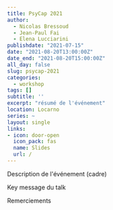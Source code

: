 ```yaml
---
title: PsyCap 2021
author: 
  - Nicolas Bressoud
  - Jean-Paul Fai
  - Elena Lucciarini
publishdate: "2021-07-15"
date: "2021-08-20T13:00:00Z"
date_end: "2021-08-20T15:00:00Z"
all_day: false
slug: psycap-2021
categories:
  - workshop
tags: []
subtitle: ''
excerpt: "résumé de l'événement"
location: Locarno
series: ~
layout: single
links:
- icon: door-open
  icon_pack: fas
  name: Slides
  url: /
---
```


Description de l'événement (cadre)

Key message du talk

Remerciements

